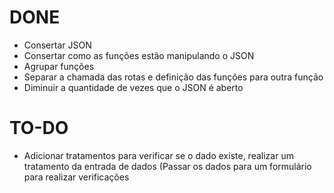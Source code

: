 # DONE

- Consertar JSON
- Consertar como as funções estão manipulando o JSON
- Agrupar funções
- Separar a chamada das rotas e definição das funções para outra função
- Diminuir a quantidade de vezes que o JSON é aberto

# TO-DO

- Adicionar tratamentos para verificar se o dado existe, realizar um tratamento da entrada de dados (Passar os dados para um formulário para realizar verificações
